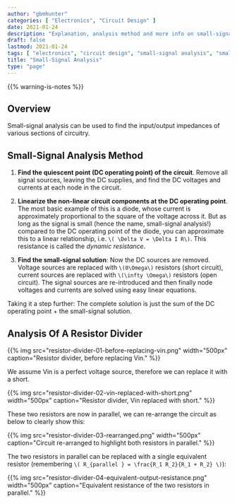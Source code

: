 ```yaml
---
author: "gbmhunter"
categories: [ "Electronics", "Circuit Design" ]
date: 2021-01-24
description: "Explanation, analysis method and more info on small-signal analysis of circuit designs."
draft: false
lastmod: 2021-01-24
tags: [ "electronics", "circuit design", "small-signal analysis", "small-signal", "analysis", "dynamic resistance", "resistance", "quiescent" ]
title: "Small-Signal Analysis"
type: "page"
---
```


{{% warning-is-notes %}}

## Overview

Small-signal analysis can be used to find the input/output impedances of various sections of circuitry.

## Small-Signal Analysis Method

1. **Find the quiescent point (DC operating point) of the circuit**. Remove all signal sources, leaving the DC supplies, and find the DC voltages and currents at each node in the circuit.

1. **Linearize the non-linear circuit components at the DC operating point**. The most basic example of this is a diode, whose current is approximately proportional to the square of the voltage across it. But as long as the signal is small (hence the name, small-signal analysis!) compared to the DC operating point of the diode, you can approximate this to a linear relationship, i.e. `\( \Delta V = \Delta I R\)`. This resistance is called the _dynamic resistance_.

1. **Find the small-signal solution**: Now the DC sources are removed. Voltage sources are replaced with `\(0\Omega\)` resistors (short circuit), current sources are replaced with `\(\infty \Omega\)` resistors (open circuit). The signal sources are re-introduced and then finally node voltages and currents are solved using easy linear equations.

Taking it a step further: The complete solution is just the sum of the DC operating point + the small-signal solution.

## Analysis Of A Resistor Divider


{{% img src="resistor-divider-01-before-replacing-vin.png" width="500px" caption="Resistor divider, before replacing Vin." %}}

We assume Vin is a perfect voltage source, therefore we can replace it with a short.


{{% img src="resistor-divider-02-vin-replaced-with-short.png" width="500px" caption="Resistor divider, Vin replaced with short." %}}

These two resistors are now in parallel, we can re-arrange the circuit as below to clearly show this:

{{% img src="resistor-divider-03-rearranged.png" width="500px" caption="Circuit re-arranged to highlight both resistors in parallel." %}}

The two resistors in parallel can be replaced with a single equivalent resistor (remembering `\( R_{parallel
} = \frac{R_1 R_2}{R_1 + R_2} \)`):

{{% img src="resistor-divider-04-equivalent-output-resistance.png" width="500px" caption="Equivalent resistance of the two resistors in parallel." %}}